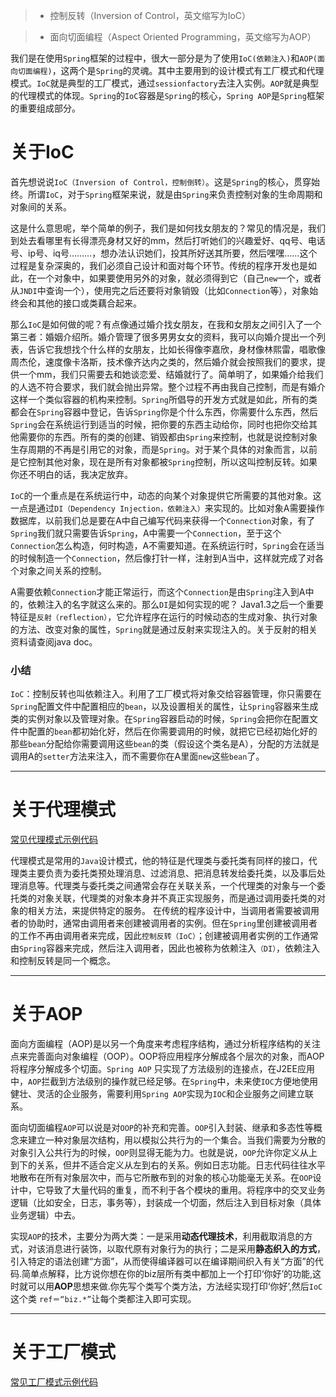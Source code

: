 > * 控制反转（Inversion of Control，英文缩写为IoC）

> * 面向切面编程（Aspect Oriented Programming，英文缩写为AOP）

我们是在使用```Spring```框架的过程中，很大一部分是为了使用```IoC(依赖注入)```和```AOP(面向切面编程)```，这两个是```Spring```的灵魂。其中主要用到的设计模式有工厂模式和代理模式。```IoC```就是典型的工厂模式，通过```sessionfactory```去注入实例。```AOP```就是典型的代理模式的体现。```Spring```的```IoC```容器是```Spring```的核心，```Spring AOP```是```Spring```框架的重要组成部分。

关于IoC
====

首先想说说```IoC（Inversion of Control，控制倒转）```。这是```Spring```的核心，贯穿始终。所谓```IoC```，对于```Spring```框架来说，就是由```Spring```来负责控制对象的生命周期和对象间的关系。

这是什么意思呢，举个简单的例子，我们是如何找女朋友的？常见的情况是，我们到处去看哪里有长得漂亮身材又好的mm，然后打听她们的兴趣爱好、qq号、电话号、ip号、iq号………，想办法认识她们，投其所好送其所要，然后嘿嘿……这个过程是复杂深奥的，我们必须自己设计和面对每个环节。传统的程序开发也是如此，在一个对象中，如果要使用另外的对象，就必须得到它（自己```new```一个，或者从```JNDI```中查询一个），使用完之后还要将对象销毁（比如```Connection```等），对象始终会和其他的接口或类藕合起来。

那么```IoC```是如何做的呢？有点像通过婚介找女朋友，在我和女朋友之间引入了一个第三者：婚姻介绍所。婚介管理了很多男男女女的资料，我可以向婚介提出一个列表，告诉它我想找个什么样的女朋友，比如长得像李嘉欣，身材像林熙雷，唱歌像周杰伦，速度像卡洛斯，技术像齐达内之类的，然后婚介就会按照我们的要求，提供一个mm，我们只需要去和她谈恋爱、结婚就行了。简单明了，如果婚介给我们的人选不符合要求，我们就会抛出异常。整个过程不再由我自己控制，而是有婚介这样一个类似容器的机构来控制。```Spring```所倡导的开发方式就是如此，所有的类都会在```Spring```容器中登记，告诉```Spring```你是个什么东西，你需要什么东西，然后```Spring```会在系统运行到适当的时候，把你要的东西主动给你，同时也把你交给其他需要你的东西。所有的类的创建、销毁都由```Spring```来控制，也就是说控制对象生存周期的不再是引用它的对象，而是```Spring```。对于某个具体的对象而言，以前是它控制其他对象，现在是所有对象都被```Spring```控制，所以这叫控制反转。如果你还不明白的话，我决定放弃。

```IoC```的一个重点是在系统运行中，动态的向某个对象提供它所需要的其他对象。这一点是通过```DI（Dependency
Injection，依赖注入）```来实现的。比如对象A需要操作数据库，以前我们总是要在A中自己编写代码来获得一个```Connection```对象，有了```Spring```我们就只需要告诉```Spring```，A中需要一个```Connection```，至于这个```Connection```怎么构造，何时构造，A不需要知道。在系统运行时，```Spring```会在适当的时候制造一个```Connection```，然后像打针一样，注射到A当中，这样就完成了对各个对象之间关系的控制。

A需要依赖```Connection```才能正常运行，而这个```Connection```是由```Spring```注入到A中的，依赖注入的名字就这么来的。那么```DI```是如何实现的呢？ Java1.3之后一个重要特征是```反射（reflection）```，它允许程序在运行的时候动态的生成对象、执行对象的方法、改变对象的属性，```Spring```就是通过反射来实现注入的。关于反射的相关资料请查阅java doc。

**<h3>小结</h3>**

```IoC```：控制反转也叫依赖注入。利用了工厂模式将对象交给容器管理，你只需要在```Spring```配置文件中配置相应的```bean```，以及设置相关的属性，让```Spring```容器来生成类的实例对象以及管理对象。在```Spring```容器启动的时候，```Spring```会把你在配置文件中配置的```bean```都初始化好，然后在你需要调用的时候，就把它已经初始化好的那些```bean```分配给你需要调用这些```bean```的类（假设这个类名是A），分配的方法就是调用A的```setter```方法来注入，而不需要你在A里面```new```这些```bean```了。

-----

关于代理模式
====

<a href="https://github.com/DemoTransfer/demotransfer/tree/master/pattern/proxy">常见代理模式示例代码</a>

代理模式是常用的```Java```设计模式，他的特征是代理类与委托类有同样的接口，代理类主要负责为委托类预处理消息、过滤消息、把消息转发给委托类，以及事后处理消息等。代理类与委托类之间通常会存在关联关系，一个代理类的对象与一个委托类的对象关联，代理类的对象本身并不真正实现服务，而是通过调用委托类的对象的相关方法，来提供特定的服务。 在传统的程序设计中，当调用者需要被调用者的协助时，通常由调用者来创建被调用者的实例。但在```Spring```里创建被调用者的工作不再由调用者来完成，因此```控制反转（IoC）```；创建被调用者实例的工作通常由```Spring```容器来完成，然后注入调用者，因此也被称为依赖注入```（DI）```，依赖注入和控制反转是同一个概念。

------

关于AOP
====

面向方面编程（AOP)是以另一个角度来考虑程序结构，通过分析程序结构的关注点来完善面向对象编程（OOP）。OOP将应用程序分解成各个层次的对象，而AOP将程序分解成多个切面。```Spring AOP``` 只实现了方法级别的连接点，在J2EE应用中，```AOP```拦截到方法级别的操作就已经足够。在```Spring```中，未来使```IOC```方便地使用健壮、灵活的企业服务，需要利用```Spring AOP```实现为```IOC```和企业服务之间建立联系。

面向切面编程```AOP```可以说是对```OOP```的补充和完善。```OOP```引入封装、继承和多态性等概念来建立一种对象层次结构，用以模拟公共行为的一个集合。当我们需要为分散的对象引入公共行为的时候，```OOP```则显得无能为力。也就是说，```OOP```允许你定义从上到下的关系，但并不适合定义从左到右的关系。例如日志功能。日志代码往往水平地散布在所有对象层次中，而与它所散布到的对象的核心功能毫无关系。在```OOP```设计中，它导致了大量代码的重复，而不利于各个模块的重用。将程序中的交叉业务逻辑（比如安全，日志，事务等），封装成一个切面，然后注入到目标对象（具体业务逻辑）中去。

实现```AOP```的技术，主要分为两大类：一是采用**动态代理技术**，利用截取消息的方式，对该消息进行装饰，以取代原有对象行为的执行；二是采用**静态织入的方式**，引入特定的语法创建“方面”，从而使得编译器可以在编译期间织入有关“方面”的代码.简单点解释，比方说你想在你的biz层所有类中都加上一个打印‘你好’的功能,这时就可以用**AOP**思想来做.你先写个类写个类方法，方法经实现打印‘你好’,然后```IoC```这个类 ```ref＝“biz.*”```让每个类都注入即可实现。

------

关于工厂模式
====

<a href="https://github.com/DemoTransfer/demotransfer/tree/master/pattern/factory">常见工厂模式示例代码</a>

